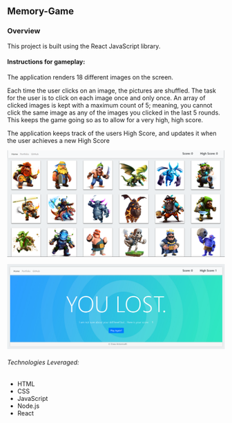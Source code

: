 ## Memory-Game

### Overview

This project is built using the React JavaScript library.

#### Instructions for gameplay:

The application renders 18 different images on the screen.

Each time the user clicks on an image, the pictures are shuffled. The task for the user is to click on each image once and only once. An array of clicked images is kept with a maximum count of 5; meaning, you cannot click the same image as any of the images you clicked in the last 5 rounds. This keeps the game going so as to allow for a very high, high score.

The application keeps track of the users High Score, and updates it when the user achieves a new High Score

![1540172024924](https://raw.githubusercontent.com/EneaAntonicelli/Memory-Card-Game/master/public/images/1540172024924.png)
      

![1540172073576](https://raw.githubusercontent.com/EneaAntonicelli/Memory-Card-Game/master/public/images/1540172073576.png)


###### Technologies Leveraged:

- HTML
- CSS
- JavaScript
- Node.js
- React
